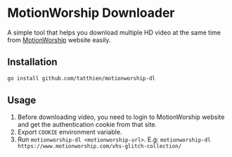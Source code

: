 # MotionWorship Downloader

A simple tool that helps you download multiple HD video at the same time from [MotionWorship](https://motionworship.com/) website easily.

## Installation

```bash
go install github.com/tatthien/motionworship-dl
```

## Usage

1. Before downloading video, you need to login to MotionWorship website and get the authentication cookie from that site.
2. Export `COOKIE` environment variable.
3. Run `motionworship-dl <motionworship-url>`. E.g: `motionworship-dl https://www.motionworship.com/vhs-glitch-collection/`

